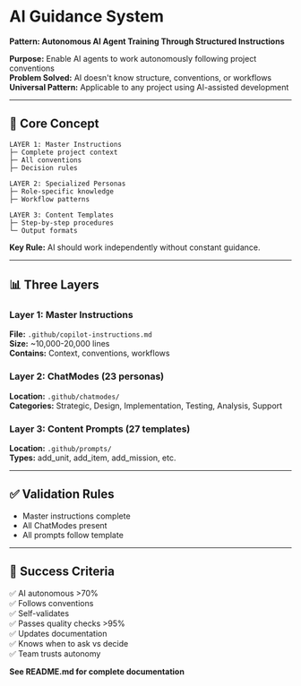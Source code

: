 # AI Guidance System
**Pattern: Autonomous AI Agent Training Through Structured Instructions**

**Purpose:** Enable AI agents to work autonomously following project conventions  
**Problem Solved:** AI doesn't know structure, conventions, or workflows  
**Universal Pattern:** Applicable to any project using AI-assisted development

---

## 🎯 Core Concept

```
LAYER 1: Master Instructions
├─ Complete project context
├─ All conventions
├─ Decision rules

LAYER 2: Specialized Personas
├─ Role-specific knowledge
├─ Workflow patterns

LAYER 3: Content Templates
├─ Step-by-step procedures
└─ Output formats
```

**Key Rule:** AI should work independently without constant guidance.

---

## 📊 Three Layers

### Layer 1: Master Instructions
**File:** `.github/copilot-instructions.md`  
**Size:** ~10,000-20,000 lines  
**Contains:** Context, conventions, workflows

### Layer 2: ChatModes (23 personas)
**Location:** `.github/chatmodes/`  
**Categories:** Strategic, Design, Implementation, Testing, Analysis, Support

### Layer 3: Content Prompts (27 templates)
**Location:** `.github/prompts/`  
**Types:** add_unit, add_item, add_mission, etc.

---

## ✅ Validation Rules

- Master instructions complete
- All ChatModes present
- All prompts follow template

---

## 🎯 Success Criteria

✅ AI autonomous >70%  
✅ Follows conventions  
✅ Self-validates  
✅ Passes quality checks >95%  
✅ Updates documentation  
✅ Knows when to ask vs decide  
✅ Team trusts autonomy  

**See README.md for complete documentation**


